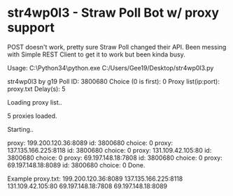 # str4wp0l3 - Straw Poll Bot w/ proxy support

POST doesn't work, pretty sure Straw Poll changed their API. Been messing with Simple REST Client to get it to work but been kinda busy.

Usage:
C:\Python34\python.exe C:/Users/Gee19/Desktop/str4wp0l3.py

str4wp0l3 by g19
Poll ID: 3800680
Choice (0 is first): 0
Proxy list(ip:port): proxy.txt
Delay(s): 5

Loading proxy list..

5 proxies loaded.

Starting..

proxy: 199.200.120.36:8089 id: 3800680 choice: 0
proxy: 137.135.166.225:8118 id: 3800680 choice: 0
proxy: 131.109.42.105:80 id: 3800680 choice: 0
proxy: 69.197.148.18:7808 id: 3800680 choice: 0
proxy: 69.197.148.18:8089 id: 3800680 choice: 0
Done.


Example proxy.txt:
199.200.120.36:8089
137.135.166.225:8118
131.109.42.105:80
69.197.148.18:7808
69.197.148.18:8089

